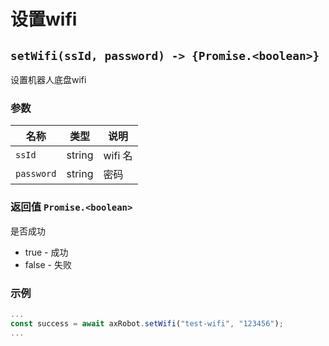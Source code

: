 ﻿# 设置wifi

## `setWifi(ssId, password) -> {Promise.<boolean>}`

设置机器人底盘wifi

### 参数

| 名称       | 类型   | 说明    |
| ---------- | ------ | ------- |
| `ssId`     | string | wifi 名 |
| `password` | string | 密码    |

### 返回值 `Promise.<boolean>`

是否成功

- true - 成功
- false - 失败

### 示例

```typescript
...
const success = await axRobot.setWifi("test-wifi", "123456");
...
```
